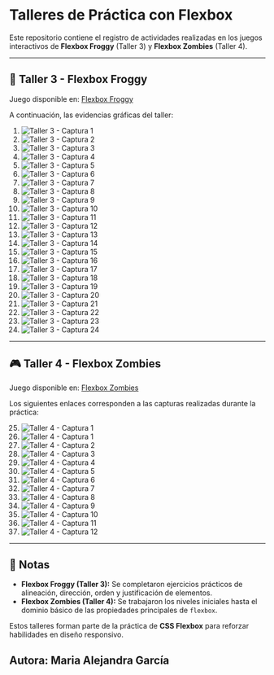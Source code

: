 # Talleres de Práctica con Flexbox

Este repositorio contiene el registro de actividades realizadas en los juegos interactivos de **Flexbox Froggy** (Taller 3) y **Flexbox Zombies** (Taller 4).  

---

## 🐸 Taller 3 - Flexbox Froggy
Juego disponible en: [Flexbox Froggy](https://flexboxfroggy.com/#es)

A continuación, las evidencias gráficas del taller:  

1. ![Taller 3 - Captura 1](https://i.ibb.co/1twSqW8T/Captura-de-pantalla-2025-09-02-155959.png)  
2. ![Taller 3 - Captura 2](https://i.ibb.co/0jJzLFGG/Captura-de-pantalla-2025-09-02-155846.png)  
3. ![Taller 3 - Captura 3](https://i.ibb.co/vvwnZMY8/Captura-de-pantalla-2025-09-02-155358.png)  
4. ![Taller 3 - Captura 4](https://i.ibb.co/CshK8VMV/Captura-de-pantalla-2025-09-02-155343.png)  
5. ![Taller 3 - Captura 5](https://i.ibb.co/jkYTzHwN/Captura-de-pantalla-2025-09-02-155321.png)  
6. ![Taller 3 - Captura 6](https://i.ibb.co/Q3hp48Xj/Captura-de-pantalla-2025-09-02-155257.png)  
7. ![Taller 3 - Captura 7](https://i.ibb.co/d1CXkgt/Captura-de-pantalla-2025-09-02-155237.png)  
8. ![Taller 3 - Captura 8](https://i.ibb.co/BVNb70sD/Captura-de-pantalla-2025-09-02-155151.png)  
9. ![Taller 3 - Captura 9](https://i.ibb.co/Gvq3pd1h/Captura-de-pantalla-2025-09-02-155044.png)  
10. ![Taller 3 - Captura 10](https://i.ibb.co/HTZZ9r2w/Captura-de-pantalla-2025-09-02-155012.png)  
11. ![Taller 3 - Captura 11](https://i.ibb.co/ymgwsL72/Captura-de-pantalla-2025-09-02-154936.png)  
12. ![Taller 3 - Captura 12](https://i.ibb.co/h1ff6G71/Captura-de-pantalla-2025-09-02-154855.png)  
13. ![Taller 3 - Captura 13](https://i.ibb.co/NcRfvWF/Captura-de-pantalla-2025-09-02-154807.png)  
14. ![Taller 3 - Captura 14](https://i.ibb.co/fGQ0nb8V/Captura-de-pantalla-2025-09-02-154732.png)  
15. ![Taller 3 - Captura 15](https://i.ibb.co/6JbjYd2T/Captura-de-pantalla-2025-09-02-154623.png)  
16. ![Taller 3 - Captura 16](https://i.ibb.co/VcjZmYjq/Captura-de-pantalla-2025-09-02-154441.png)  
17. ![Taller 3 - Captura 17](https://i.ibb.co/ZzRHNf1g/Captura-de-pantalla-2025-09-02-154424.png)  
18. ![Taller 3 - Captura 18](https://i.ibb.co/hJYHXBBq/Captura-de-pantalla-2025-09-02-154409.png)  
19. ![Taller 3 - Captura 19](https://i.ibb.co/Gf2yQWj8/Captura-de-pantalla-2025-09-02-154325.png)  
20. ![Taller 3 - Captura 20](https://i.ibb.co/pvh8v6RZ/Captura-de-pantalla-2025-09-02-154247.png)  
21. ![Taller 3 - Captura 21](https://i.ibb.co/LDw6H2SZ/Captura-de-pantalla-2025-09-02-154211.png)  
22. ![Taller 3 - Captura 22](https://i.ibb.co/bg4cJ2cq/Captura-de-pantalla-2025-09-02-154126.png)  
23. ![Taller 3 - Captura 23](https://i.ibb.co/wNY6vJwZ/Captura-de-pantalla-2025-09-02-154046.png)  
24. ![Taller 3 - Captura 24](https://i.ibb.co/vxw6sLQt/Captura-de-pantalla-2025-09-02-154017.png)  

---

## 🎮 Taller 4 - Flexbox Zombies
Juego disponible en: [Flexbox Zombies](https://mastery.games/flexboxzombies/)

Los siguientes enlaces corresponden a las capturas realizadas durante la práctica:

25. ![Taller 4 - Captura 1](https://i.ibb.co/Qvx5tFLK/Captura-de-pantalla-2025-09-03-141847.png)
26. ![Taller 4 - Captura 1](https://i.ibb.co/s9zx8wpz/Captura-de-pantalla-2025-09-03-145341.png)   
27. ![Taller 4 - Captura 2](https://i.ibb.co/ccnwpqj7/Captura-de-pantalla-2025-09-03-141835.png)  
28. ![Taller 4 - Captura 3](https://i.ibb.co/tw19YPzr/Captura-de-pantalla-2025-09-02-162824.png)  
29. ![Taller 4 - Captura 4](https://i.ibb.co/QFpynwVz/Captura-de-pantalla-2025-09-02-161311.png)  
30. ![Taller 4 - Captura 5](https://i.ibb.co/4nhfsQtj/Captura-de-pantalla-2025-09-02-161242.png)  
31. ![Taller 4 - Captura 6](https://i.ibb.co/20hNBLss/Captura-de-pantalla-2025-09-02-161213.png)  
32. ![Taller 4 - Captura 7](https://i.ibb.co/pvJTbVZZ/Captura-de-pantalla-2025-09-02-161144.png)  
33. ![Taller 4 - Captura 8](https://i.ibb.co/Z6V79pJ4/Captura-de-pantalla-2025-09-02-161028.png)  
34. ![Taller 4 - Captura 9](https://i.ibb.co/fzm0x1Ff/Captura-de-pantalla-2025-09-02-161003.png)  
35. ![Taller 4 - Captura 10](https://i.ibb.co/MDXfJYJD/Captura-de-pantalla-2025-09-02-160402.png)  
36. ![Taller 4 - Captura 11](https://i.ibb.co/93T3ZK2G/Captura-de-pantalla-2025-09-02-160314.png)  
37. ![Taller 4 - Captura 12](https://i.ibb.co/VcFwLCg3/Captura-de-pantalla-2025-09-02-160149.png)  

---

## 📌 Notas
- **Flexbox Froggy (Taller 3):** Se completaron ejercicios prácticos de alineación, dirección, orden y justificación de elementos.  
- **Flexbox Zombies (Taller 4):** Se trabajaron los niveles iniciales hasta el dominio básico de las propiedades principales de `flexbox`.  

Estos talleres forman parte de la práctica de **CSS Flexbox** para reforzar habilidades en diseño responsivo.

## Autora: Maria Alejandra García 
